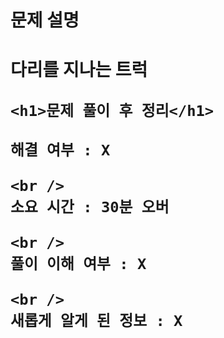 <h1>
  문제 설명
  <h1>
<p>다리를 지나는 트럭</p>

    <h1>문제 풀이 후 정리</h1>

    해결 여부 : X

    <br />
    소요 시간 : 30분 오버

    <br />
    풀이 이해 여부 : X

    <br />
    새롭게 알게 된 정보 : X
  </h1>
</h1>
